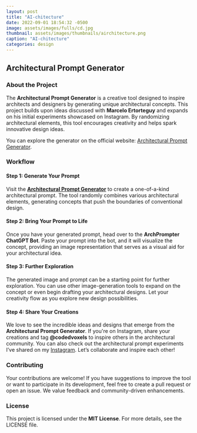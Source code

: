 ```yaml
---
layout: post
title: "AI-chitecture"
date: 2022-09-01 18:54:32 -0500
image: assets/images/fulls/cd.jpg
thumbnail: assets/images/thumbnails/airchitecture.png
caption: "AI-chitecture"
categories: design
---
```

## Architectural Prompt Generator

### About the Project

The **Architectural Prompt Generator** is a creative tool designed to inspire architects and designers by generating unique architectural concepts. This project builds upon ideas discussed with **Marcelo Ertorteguy** and expands on his initial experiments showcased on Instagram. By randomizing architectural elements, this tool encourages creativity and helps spark innovative design ideas.

You can explore the generator on the official website: [Architectural Prompt Generator](https://www.architecturalprompt.com/).

### Workflow

#### Step 1: Generate Your Prompt

Visit the **[Architectural Prompt Generator](https://www.architecturalprompt.com/)** to create a one-of-a-kind architectural prompt. The tool randomly combines various architectural elements, generating concepts that push the boundaries of conventional design.

#### Step 2: Bring Your Prompt to Life

Once you have your generated prompt, head over to the **ArchPrompter ChatGPT Bot**. Paste your prompt into the bot, and it will visualize the concept, providing an image representation that serves as a visual aid for your architectural idea.

#### Step 3: Further Exploration

The generated image and prompt can be a starting point for further exploration. You can use other image-generation tools to expand on the concept or even begin drafting your architectural designs. Let your creativity flow as you explore new design possibilities.

#### Step 4: Share Your Creations

We love to see the incredible ideas and designs that emerge from the **Architectural Prompt Generator**. If you're on Instagram, share your creations and tag **@codedvoxels** to inspire others in the architectural community. You can also check out the architectural prompt experiments I’ve shared on my [Instagram](https://www.instagram.com/codedvoxels/). Let’s collaborate and inspire each other!

### Contributing

Your contributions are welcome! If you have suggestions to improve the tool or want to participate in its development, feel free to create a pull request or open an issue. We value feedback and community-driven enhancements.

### License

This project is licensed under the **MIT License**. For more details, see the LICENSE file.